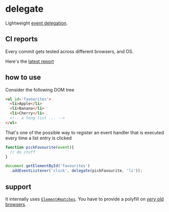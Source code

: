 # delegate
Lightweight [event delegation](http://stackoverflow.com/questions/1687296/what-is-dom-event-delegation).

## CI reports

Every commit gets tested across different browsers, and OS.

Here's the [latest report](https://travis-ci.org/brunoscopelliti/delegate)

## how to use

Consider the following DOM tree

```html
<ul id='favourites'>
  <li>Apple</li>
  <li>Banana</li>
  <li>Cherry</li>
  <!-- a long list ... -->
</ul>
```

That's one of the possible way to register an event handler that is executed every time a list entry is clicked

```js
function pickFavourite(event){
  // do stuff
}

document.getElementById('favourites')
  .addEventListener('click', delegate(pickFavourite, 'li'));
```

## support

It internally uses [`Element#matches`](https://developer.mozilla.org/it/docs/Web/API/Element/matches). You have to provide a polyfill on [*very* old browsers](http://caniuse.com/#feat=matchesselector).
